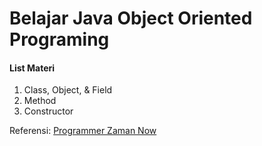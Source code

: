 # Belajar Java Object Oriented Programing
#### List Materi
1. Class, Object, & Field
2. Method
3. Constructor

Referensi:  [Programmer Zaman Now](https://www.youtube.com/ProgrammerZamanNow)